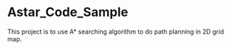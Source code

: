 # Astar_Code_Sample
This project is to use A* searching algorithm to do path planning in 2D grid map. 
